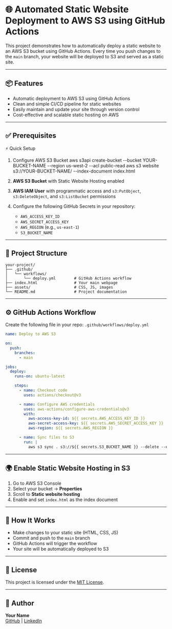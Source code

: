 # 🌐 Automated Static Website Deployment to AWS S3 using GitHub Actions

This project demonstrates how to automatically deploy a static website to an AWS S3 bucket using GitHub Actions. Every time you push changes to the `main` branch, your website will be deployed to S3 and served as a static site.

---

## 📦 Features

- Automatic deployment to AWS S3 using GitHub Actions
- Clean and simple CI/CD pipeline for static websites
- Easily maintain and update your site through version control
- Cost-effective and scalable static hosting on AWS

---

## ✅ Prerequisites
⚡ Quick Setup

1. Configure AWS S3 Bucket
aws s3api create-bucket --bucket YOUR-BUCKET-NAME --region us-west-2 --acl public-read aws s3 website s3://YOUR-BUCKET-NAME/ --index-document index.html

1. **AWS S3 Bucket** with Static Website Hosting enabled  
2. **AWS IAM User** with programmatic access and `s3:PutObject`, `s3:DeleteObject`, and `s3:ListBucket` permissions  
3. Configure the following GitHub Secrets in your repository:
    - `AWS_ACCESS_KEY_ID`
    - `AWS_SECRET_ACCESS_KEY`
    - `AWS_REGION` (e.g., `us-east-1`)
    - `S3_BUCKET_NAME`

---

## 📁 Project Structure

```
your-project/
├── .github/
│   └── workflows/
│       └── deploy.yml        # GitHub Actions workflow
├── index.html                # Your main webpage
├── assets/                   # CSS, JS, images
└── README.md                 # Project documentation
```

---

## ⚙️ GitHub Actions Workflow

Create the following file in your repo: `.github/workflows/deploy.yml`

```yaml
name: Deploy to AWS S3

on:
  push:
    branches:
      - main

jobs:
  deploy:
    runs-on: ubuntu-latest

    steps:
      - name: Checkout code
        uses: actions/checkout@v3

      - name: Configure AWS credentials
        uses: aws-actions/configure-aws-credentials@v3
        with:
          aws-access-key-id: ${{ secrets.AWS_ACCESS_KEY_ID }}
          aws-secret-access-key: ${{ secrets.AWS_SECRET_ACCESS_KEY }}
          aws-region: ${{ secrets.AWS_REGION }}

      - name: Sync files to S3
        run: |
          aws s3 sync . s3://${{ secrets.S3_BUCKET_NAME }} --delete --exclude ".git/*" --exclude ".github/*"
```

---

## 🌍 Enable Static Website Hosting in S3

1. Go to AWS S3 Console  
2. Select your bucket → **Properties**  
3. Scroll to **Static website hosting**  
4. Enable and set `index.html` as the index document

---

## 🚀 How It Works

- Make changes to your static site (HTML, CSS, JS)
- Commit and push to the `main` branch
- GitHub Actions will trigger the workflow
- Your site will be automatically deployed to S3

---

## 🔗 License

This project is licensed under the [MIT License](LICENSE).

---

## 🙌 Author

**Your Name**  
[GitHub](https://github.com/your-username) | [LinkedIn](https://linkedin.com/in/your-profile)